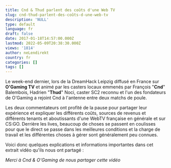 ```yaml
---
title: Cnd & Thud parlent des coûts d'une Web TV
slug: cnd-thud-parlent-des-coûts-d-une-web-tv
description: 'NULL'
type: default
language: fr
draft: false
date: 2017-01-18T14:57:00.000Z
lastmod: 2022-05-09T20:38:30.000Z
views: '1814'
author: neLendirekt
country: fr
categories: []
tags: []
---
```

Le week-end dernier, lors de la DreamHack Leipzig diffusé en France sur **O'Gaming TV** et animé par les casters locaux emmenés par François "**Cnd**" Balembois, Hadrien "**Thud**" Noci, caster SC2 reconnu et l'un des fondateurs de O'Gaming a rejoint Cnd à l'antenne entre deux matchs de poule.

Les deux commentateurs ont profité de la pause pour partager leur expérience et expliquer les différents coûts, sources de revenus et différents tenants et aboutissants d'une WebTV française en générale et sur CS:GO. Derrière les lives, beaucoup de choses se passent en coulisses pour que le direct se passe dans les meilleures conditions et la charge de travail et les différentes choses à gérer sont généralement peu connues.

Voici donc quelques explications et informations importantes dans cet extrait vidéo qu'ils nous ont partagé : 

_Merci à Cnd & O'Gaming de nous partager cette vidéo_
